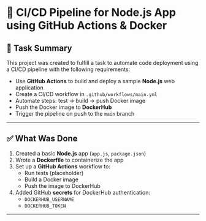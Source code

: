 # 🚀 CI/CD Pipeline for Node.js App using GitHub Actions & Docker

## 📝 Task Summary

This project was created to fulfill a task to automate code deployment using a CI/CD pipeline with the following requirements:

- Use **GitHub Actions** to build and deploy a sample **Node.js** web application
- Create a CI/CD workflow in `.github/workflows/main.yml`
- Automate steps: test → build → push Docker image
- Push the Docker image to **DockerHub**
- Trigger the pipeline on push to the `main` branch

---

## ✅ What Was Done

1. Created a basic **Node.js** app (`app.js`, `package.json`)
2. Wrote a **Dockerfile** to containerize the app
3. Set up a **GitHub Actions** workflow to:
   - Run tests (placeholder)
   - Build a Docker image
   - Push the image to DockerHub
4. Added GitHub **secrets** for DockerHub authentication:
   - `DOCKERHUB_USERNAME`
   - `DOCKERHUB_TOKEN`

---
